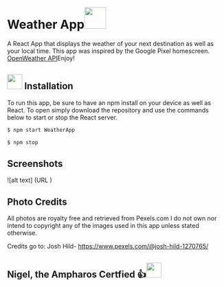 # Weather App<img src='https://veekun.com/dex/media/pokemon/global-link/180.png' height=50px/></a>

A React App that displays the weather of your next destination as well as your local time. This app was inspired by the Google Pixel homescreen. [OpenWeather API](https://openweathermap.org/)Enjoy!

## <img src='https://veekun.com/dex/media/pokemon/icons/179.png' height=35px> Installation

To run this app, be sure to have an npm install on your device as well as React. To open simply download the repository and use the commands below to start or stop the React server.

```sh
$ npm start WeatherApp
```

```sh
$ npm stop
```

## Screenshots

![alt text] (URL )

## Photo Credits

All photos are royalty free and retrieved from Pexels.com
I do not own nor intend to copyright any of the images used in this app unless stated otherwise.

Credits go to:
Josh Hild- https://www.pexels.com/@josh-hild-1270765/

## Nigel, the Ampharos Certfied 👍<img src='https://veekun.com/dex/media/pokemon/icons/181.png' height=35px>
